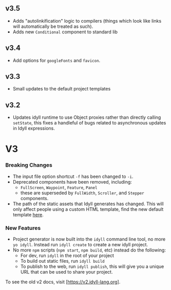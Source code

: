 

## v3.5

- Adds "autolinkification" logic to compilers (things which look like links will automatically be treated as such).
- Adds new `Conditional` component to standard lib 

## v3.4

- Add options for `googleFonts` and `favicon`.

## v3.3

- Small updates to the default project templates

## v3.2

- Updates idyll runtime to use Object proxies rather than directly calling `setState`, this fixes a handleful of bugs related to asynchronous updates in Idyll expressions.

# V3

### Breaking Changes

* The input file option shortcut `-f` has been changed to `-i`.
* Deprecated components have been removed, including:
  * `FullScreen`, `Waypoint`, `Feature`, `Panel`
  * these are superseded by `FullWidth`, `Scroller`, and `Stepper` components.
* The path of the static assets that Idyll generates has changed. This will only affect people using a custom HTML template, find the new default template [here](https://github.com/idyll-lang/idyll/blob/master/packages/idyll-cli/src/client/_index.html).

### New Features

* Project generator is now built into the `idyll` command line tool, no more `yo idyll`. Instead run `idyll create` to create a new idyll project.
* No more `npm` scripts (`npm start`, `npm build`, etc) instead do the following:
  * For dev, run `idyll` in the root of your project
  * To build out static files, run `idyll build`
  * To publish to the web, run `idyll publish`, this will give you a unique URL that can be used to share your project.


To see the old v2 docs, visit [https://v2.idyll-lang.org].
